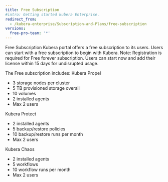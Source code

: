 ```yaml
---
title: Free Subscription 
#intro: Getting started kubera Enterprise.
redirect_from:
  - /kubera-enterprise/Subscription-and-Plans/free-subscription
versions:
  free-pro-team: '*'
---
```


Free Subscription
Kubera portal offers a free subscription to its users. Users can start with a free subscription to begin with Kubera.
Note: Registration is required for Free forever subscription. Users  can start now and add their license within 15 days for undisrupted usage.

The Free subscription includes:
Kubera Propel
- 3 storage nodes per cluster
- 5 TB provisioned storage overall
- 10 volumes
- 2 installed agents
- Max 2 users

Kubera Protect
- 2 installed agents
- 5 backup/restore policies
- 10 backup/restore runs per month
- Max 2 users

Kubera Chaos
- 2 installed agents
- 5 workflows
- 10 workflow runs per month
- Max 2 users

